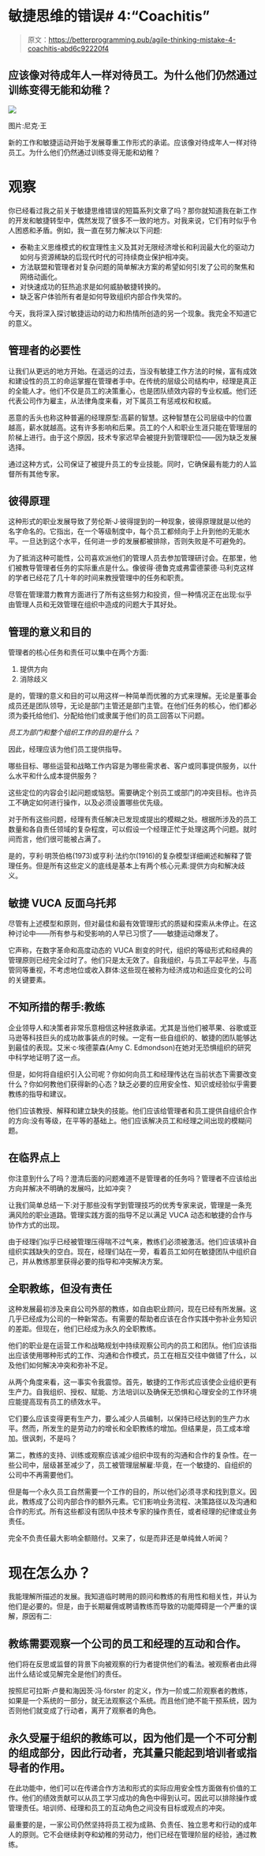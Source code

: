 # 敏捷思维的错误# 4:“Coachitis”

> 原文：<https://betterprogramming.pub/agile-thinking-mistake-4-coachitis-abd6c92220f4>

## 应该像对待成年人一样对待员工。为什么他们仍然通过训练变得无能和幼稚？

![](img/6e93f6b3d665eda9e0bc23cdf05e16dc.png)

图片:尼克·王

新的工作和敏捷运动开始于发展尊重工作形式的承诺。应该像对待成年人一样对待员工。为什么他们仍然通过训练变得无能和幼稚？

# 观察

你已经看过我之前关于敏捷思维错误的短篇系列文章了吗？那你就知道我在新工作的开发和敏捷转型中，偶然发现了很多不一致的地方。对我来说，它们有时似乎令人困惑和矛盾。例如，我一直在努力解决以下问题:

*   泰勒主义思维模式的权宜理性主义及其对无限经济增长和利润最大化的驱动力如何与资源稀缺的后现代时代的可持续商业保护相冲突。
*   方法联盟和管理者对复杂问题的简单解决方案的希望如何引发了公司的聚焦和网络动画化。
*   对快速成功的狂热追求是如何威胁敏捷转换的。
*   缺乏客户体验所有者是如何导致组织内部合作失常的。

今天，我将深入探讨敏捷运动的动力和热情所创造的另一个现象。我完全不知道它的意义。

## 管理者的必要性

让我们从更远的地方开始。在遥远的过去，当没有敏捷工作方法的时候，富有成效和建设性的员工的命运掌握在管理者手中。在传统的层级公司结构中，经理是真正的全能人才。他们不仅是员工的决策重心，也是团队绩效内容的专业权威。他们还代表公司作为雇主，从法律角度来看，对下属员工有惩戒权和权威。

恶意的舌头也称这种普遍的经理原型:高薪的智慧。这种智慧在公司层级中的位置越高，薪水就越高。这有许多影响和后果。员工的个人和职业生涯只能在管理层的阶梯上进行。由于这个原因，技术专家迟早会被提升到管理职位——因为缺乏发展选择。

通过这种方式，公司保证了被提升员工的专业技能。同时，它确保最有能力的人监督所有其他专家。

## 彼得原理

这种形式的职业发展导致了劳伦斯·J·彼得提到的一种现象，彼得原理就是以他的名字命名的。它指出，在一个等级制度中，每个员工都倾向于上升到他的无能水平。一旦达到这个水平，任何进一步的发展都被排除，否则失败是不可避免的。

为了抵消这种可能性，公司喜欢派他们的管理人员去参加管理研讨会。在那里，他们被教导管理者任务的实际重点是什么。像彼得·德鲁克或弗雷德蒙德·马利克这样的学者已经花了几十年的时间来教授管理中的任务和职责。

尽管在管理潜力教育方面进行了所有这些努力和投资，但一种情况正在出现:似乎由管理人员和无效管理在组织中造成的问题大于其好处。

## 管理的意义和目的

管理者的核心任务和责任可以集中在两个方面:

1.  提供方向
2.  消除歧义

是的，管理的意义和目的可以用这样一种简单而优雅的方式来理解。无论是董事会成员还是团队领导，无论是部门主管还是部门主管。在他们任务的核心，他们都必须为委托给他们、分配给他们或隶属于他们的员工回答以下问题。

*员工为部门和整个组织工作的目的是什么？*

因此，经理应该为他们员工提供指导。

哪些目标、哪些运营和战略工作内容是为哪些需求者、客户或同事提供服务，以什么水平和什么成本提供服务？

这些定位的内容会引起问题或恼怒。需要确定个别员工或部门的冲突目标。也许员工不确定如何进行操作，以及必须设置哪些优先级。

对于所有这些问题，经理有责任解决已发现或提出的模糊之处。根据所涉及的员工数量和各自责任领域的复杂程度，可以假设一个经理正忙于处理这两个问题。就时间而言，他们很可能被占满了。

是的，亨利·明茨伯格(1973)或亨利·法约尔(1916)的复杂模型详细阐述和解释了管理任务。但是所有这些定义的底线是基本上有两个核心元素:提供方向和解决歧义。

## 敏捷 VUCA 反面乌托邦

尽管有上述模型和原则，但对最佳和最有效管理形式的质疑和探索从未停止。在这种讨论中——所有参与和受影响的人早已习惯了——敏捷运动爆发了。

它声称，在数字革命和高度动态的 VUCA 剧变的时代，组织的等级形式和经典的管理原则已经完全过时了。他们只是太无效了。自我组织，与员工平起平坐，与高管同等重视，不考虑地位或收入群体:这些现在被称为经济成功和适应变化的公司的关键要素。

## 不知所措的帮手:教练

企业领导人和决策者非常乐意相信这种拯救承诺。尤其是当他们被苹果、谷歌或亚马逊等科技巨头的成功故事装点的时候。一定有一些自组织的、敏捷的团队能够达到最佳的表现。艾米·c·埃德蒙森(Amy C. Edmondson)在她对无恐惧组织的研究中科学地证明了这一点。

但是，如何将自组织引入公司呢？你如何向员工和经理传达在当前状态下需要改变什么？你如何教他们获得新的心态？缺乏必要的应用安全性、知识或经验似乎需要教练的指导和建议。

他们应该教授、解释和建立缺失的技能。他们应该给管理者和员工提供自组织合作的方向:没有等级，在平等的基础上。他们应该解决员工和经理之间出现的模糊问题。

## 在临界点上

你注意到什么了吗？澄清后面的问题难道不是管理者的任务吗？管理者不应该给出方向并解决不明确的发展吗，比如冲突？

让我们简单总结一下:对于那些没有学到管理技巧的优秀专家来说，管理是一条充满风险的职业道路。管理实践方面的指导不足以满足 VUCA 动态和敏捷的合作与协作方式的出现。

由于经理们似乎已经被管理压得喘不过气来，教练们必须被激活。他们应该填补自组织实践缺失的空白。现在，经理们站在一旁，看着员工如何在敏捷团队中组织自己，并从教练那里获得必要的指导和冲突解决方案。

## 全职教练，但没有责任

这种发展最初涉及来自公司外部的教练，如自由职业顾问，现在已经有所发展。这几乎已经成为公司的一种新常态。有需要的帮助者应该在合作实践中弥补业务知识的差距。但现在，他们已经成为永久的全职教练。

他们的职业是在运营工作和战略规划中持续观察公司内的员工和团队。他们应该指出应该使用哪种形式的工作、沟通和合作模式，员工在相互交往中做错了什么，以及他们如何解决冲突和弥补不足。

从两个角度来看，这一事实令我震惊。首先，敏捷的工作形式应该使企业组织更有生产力。自我组织、授权、赋能、方法培训以及确保无恐惧和心理安全的工作环境应能提高现有员工的绩效水平。

它们要么应该变得更有生产力，要么减少人员编制，以保持已经达到的生产力水平。然而，所发生的是劳动力的增长和全职教练的增加。但结果是，员工成本增加。很讽刺，不是吗？

第二，教练的支持、训练或观察应该减少组织中现有的沟通和合作的复杂性。在一些公司中，层级甚至减少了，员工被管理层解雇:毕竟，在一个敏捷的、自组织的公司中不再需要他们。

但是每一个永久员工自然需要一个工作的目的，所以他们必须寻求和找到意义。因此，教练成了公司内部合作的额外元素。它们影响业务流程、决策路径以及沟通和合作的形式。所有这些都没有团队中技术专家的操作责任，或者经理的纪律或业务责任。

完全不负责任最大影响全额赔付。又来了，似是而非还是单纯耸人听闻？

# 现在怎么办？

我能理解所描述的发展。我知道临时聘用的顾问和教练的有用性和相关性，并认为他们是必要的。但是，由于长期雇佣或聘请教练而导致的功能障碍是一个严重的误解，原因有二:

## 教练需要观察一个公司的员工和经理的互动和合作。

他们将在反思或监督的背景下向被观察的行为者提供他们的看法。被观察者由此得出什么结论或见解完全是他们的责任。

按照尼可拉斯·卢曼和海因茨·冯·förster 的定义，作为一阶或二阶观察者的教练，如果是一个系统的一部分，就无法观察这个系统。而且他们绝不能干预系统，因为否则他们就变成了行动者，离开了观察者的角色。

## 永久受雇于组织的教练可以，因为他们是一个不可分割的组成部分，因此行动者，充其量只能起到培训者或指导者的作用。

在此功能中，他们可以在传递合作方法和形式的实际应用安全性方面做有价值的工作。他们的绩效贡献可以从员工学习成功的角色中得到认可。因此可以排除操作或管理责任。培训师、经理和员工的互动角色之间没有目标或观点的冲突。

最重要的是，一家公司仍然坚持将员工视为成熟、负责任、独立思考和行动的成年人的原则。它不会继续剥夺和幼稚的劳动力，他们已经在管理阶层的经验，通过教练。